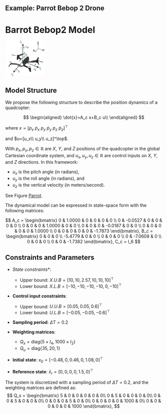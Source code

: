 ## Example: Parrot Bebop 2 Drone
# Barrot Bebop2 Model

<img src="Pics/Drone.png" alt="Welcome Image" style="width:25%;">

## Model Structure

We propose the following structure to describe the position dynamics of a quadcopter:

$$
\begin{aligned}
\dot{x}=A_c x+B_c u\\
\end{aligned}
$$

where $x=[p_x ~ \dot{p}_x ~ p_y ~ \dot{p}_y ~ p_z ~\dot{p}_z ]^\top$

and $u=[u_x\\ 
        u_y\\
        u_z]^\top$. 

With $p_x,p_y,p_z \in \mathbb{R}$ are $X$, $Y$, and $Z$ positions of the quadcopter in the global Cartesian coordinate system, and $u_x, u_y, u_z \in \mathbb{R}$ are control inputs on $X$, $Y$, and $Z$ directions. In this framework:
- $u_x$ is the pitch angle (in radians),
- $u_y$ is the roll angle (in radians), and
- $u_z$ is the vertical velocity (in meters/second).

See Figure [Parrot](#parrot).


The dynamical model can be expressed in state-space form with the following matrices:

$$
A_c = 
\begin{bmatrix}
0 & 1.0000 & 0 & 0 & 0 & 0 \\
0 & -0.0527 & 0 & 0 & 0 & 0 \\
0 & 0 & 0 & 1.0000 & 0 & 0 \\
0 & 0 & 0 & -0.0187 & 0 & 0 \\
0 & 0 & 0 & 0 & 0 & 1.0000 \\
0 & 0 & 0 & 0 & 0 & -1.7873
\end{bmatrix},
B_c =
\begin{bmatrix}
0 & 0 & 0 \\
-5.4779 & 0 & 0 \\
0 & 0 & 0 \\
0 & -7.0608 & 0 \\
0 & 0 & 0 \\
0 & 0 & -1.7382
\end{bmatrix}, C_c = I_6
$$

## Constraints and Parameters

- *State constraints**:  
  - Upper bound: $X.U.B = [10, 10, 2.57, 10, 10, 10]^\top$  
  - Lower bound: $X.L.B = [-10, -10, -10, -10, 0, -10]^\top$  

- **Control input constraints**:  
  - Upper bound: $U.U.B = [0.05, 0.05, 0.6]^\top$ 
  - Lower bound: $U.L.B = [-0.05, -0.05, -0.6]^\top$  

- **Sampling period**: $\Delta T = 0.2$

- **Weighting matrices**:  
  - $Q_x = \text{diag}\{5 \times I_4, 1000 \times I_2\}$  
  - $Q_u = \text{diag}\{35, 20, 1\}$

- **Initial state**: $x_0 = [-0.48, 0, 0.46, 0, 1.08, 0]^\top$  
- **Reference state**: $\bar{x}_r = [0, 0, 0, 0, 1.5, 0]^\top$


The system is discretized with a sampling period of $\Delta T = 0.2$, and the weighting matrices are defined as:  
$$
Q_x = 
\begin{bmatrix}
5 & 0 & 0 & 0 & 0 & 0\\
0 & 5 & 0 & 0 & 0 & 0\\
0 & 0 & 5 & 0 & 0 & 0\\
0 & 0 & 0 & 5 & 0 & 0\\
0 & 0 & 0 & 0 & 1000 & 0\\
0 & 0 & 0 & 0 & 0 & 1000
\end{bmatrix},
$$

